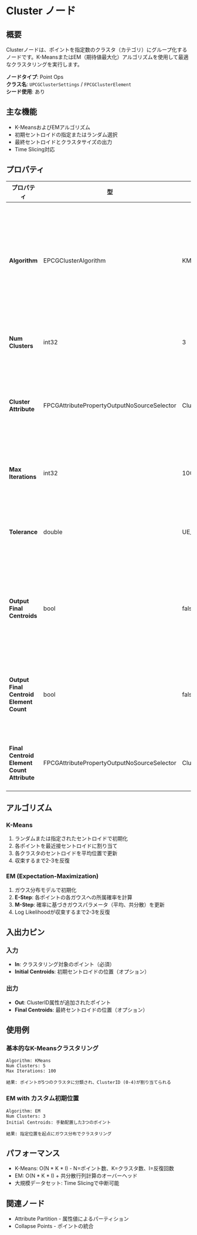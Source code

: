 # Cluster ノード

## 概要

Clusterノードは、ポイントを指定数のクラスタ（カテゴリ）にグループ化するノードです。K-MeansまたはEM（期待値最大化）アルゴリズムを使用して最適なクラスタリングを実行します。

**ノードタイプ**: Point Ops  
**クラス名**: `UPCGClusterSettings` / `FPCGClusterElement`  
**シード使用**: あり

## 主な機能

- K-MeansおよびEMアルゴリズム
- 初期セントロイドの指定またはランダム選択
- 最終セントロイドとクラスタサイズの出力
- Time Slicing対応

## プロパティ

| プロパティ | 型 | デフォルト | 説明 |
|-----------|-----|----------|------|
| **Algorithm** | EPCGClusterAlgorithm | KMeans | クラスタリングアルゴリズム |
| **Num Clusters** | int32 | 3 | クラスタ数 |
| **Cluster Attribute** | FPCGAttributePropertyOutputNoSourceSelector | ClusterID | クラスタID出力属性 |
| **Max Iterations** | int32 | 100 | 最大反復回数 |
| **Tolerance** | double | UE_DOUBLE_KINDA_SMALL_NUMBER | EM収束判定閾値 |
| **Output Final Centroids** | bool | false | 最終セントロイド出力 |
| **Output Final Centroid Element Count** | bool | false | クラスタ要素数出力 |
| **Final Centroid Element Count Attribute** | FPCGAttributePropertyOutputNoSourceSelector | ClusterElementCount | 要素数属性名 |

## アルゴリズム

### K-Means
1. ランダムまたは指定されたセントロイドで初期化
2. 各ポイントを最近接セントロイドに割り当て
3. 各クラスタのセントロイドを平均位置で更新
4. 収束するまで2-3を反復

### EM (Expectation-Maximization)
1. ガウス分布モデルで初期化
2. **E-Step**: 各ポイントの各ガウスへの所属確率を計算
3. **M-Step**: 確率に基づきガウスパラメータ（平均、共分散）を更新
4. Log Likelihoodが収束するまで2-3を反復

## 入出力ピン

### 入力
- **In**: クラスタリング対象のポイント（必須）
- **Initial Centroids**: 初期セントロイドの位置（オプション）

### 出力
- **Out**: ClusterID属性が追加されたポイント
- **Final Centroids**: 最終セントロイドの位置（オプション）

## 使用例

### 基本的なK-Meansクラスタリング
```
Algorithm: KMeans
Num Clusters: 5
Max Iterations: 100

結果: ポイントが5つのクラスタに分類され、ClusterID (0-4)が割り当てられる
```

### EM with カスタム初期位置
```
Algorithm: EM
Num Clusters: 3
Initial Centroids: 手動配置した3つのポイント

結果: 指定位置を起点にガウス分布でクラスタリング
```

## パフォーマンス

- K-Means: O(N * K * I) - N=ポイント数、K=クラスタ数、I=反復回数
- EM: O(N * K * I) + 共分散行列計算のオーバーヘッド
- 大規模データセット: Time Slicingで中断可能

## 関連ノード

- Attribute Partition - 属性値によるパーティション
- Collapse Points - ポイントの統合
